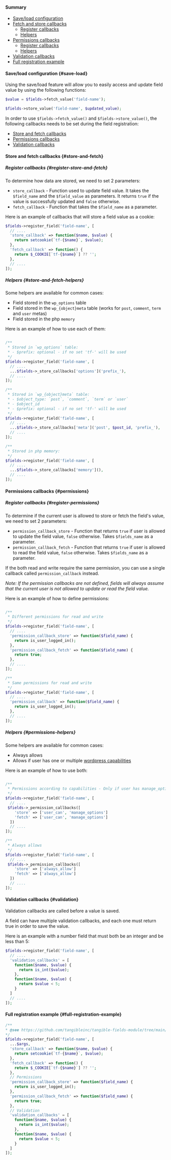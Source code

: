 #### Summary

- [Save/load configuration](#save-load)
- [Fetch and store callbacks](#store-and-fetch)
  - [Register callbacks](#register-store-and-fetch)
  - [Helpers](#store-and-fetch-helpers)
- [Permissions callbacks](#permissions)
  - [Register callbacks](#register-permissions)
  - [Helpers](#permissions-helpers)
- [Validation callbacks](#validation)
- [Full registration example](#full-registration-example)

#### Save/load configuration {#save-load}

Using the save/load feature will allow you to easily access and update field value by using the following functions:
```php
$value = $fields->fetch_value('field-name');
```
```php
$fields->store_value('field-name', $updated_value);
```

In order to use `$fields->fetch_value()` and `$fields->store_value()`, the following callbacks needs to be set during the field registration:
- [Store and fetch callbacks](#store-and-fetch)
- [Permissions callbacks](#permissions)
- [Validation callbacks](#validation)

#### Store and fetch callbacks {#store-and-fetch}

##### Register callbacks {#register-store-and-fetch}

To determine how data are stored, we need to set 2 parameters:
- `store_callback` - Function used to update field value. It takes the `$field_name` and the `$field_value` as parameters. It returns `true` if the value is successfully updated and `false` otherwise.
- `fetch_callback` - Function that takes the `$field_name` as a parameter.

Here is an example of callbacks that will store a field value as a cookie:
```php
$fields->register_field('field-name', [
  // ....
  'store_callback' => function($name, $value) {
    return setcookie(`tf-{$name}`, $value);
  },
  'fetch_callback' => function() {
    return $_COOKIE[`tf-{$name}`] ?? '';
  },
  // ....
]);
```

##### Helpers {#store-and-fetch-helpers}

Some helpers are available for common cases:
- Field stored in the `wp_options` table 
- Field stored in the `wp_{object}meta` table (works for `post`, `comment`, `term` and `user` metas) 
- Field stored in the php `memory` 

Here is an example of how to use each of them:
```php

/**
 * Stored in `wp_options` table:
 * - $prefix: optional - if no set 'tf-' will be used
 */
$fields->register_field('field-name', [
  // ....
  ...$fields->_store_callbacks['options']('prefix_'),
  // ....
]);

/**
 * Stored in `wp_{object}meta` table:
 * - $object_type: `post`, `comment`, `term` or `user`
 * - $object_id
 * - $prefix: optional - if no set 'tf-' will be used
 */ 
$fields->register_field('field-name', [
  // ....
  ...$fields->_store_callbacks['meta']('post', $post_id, 'prefix_'),
  // ....
]);

/**
 * Stored in php memory:
 */ 
$fields->register_field('field-name', [
  // ....
  ...$fields->_store_callbacks['memory'](),
  // ....
]);
```

#### Permissions callbacks {#permissions}

##### Register callbacks {#register-permissions}

To determine if the current user is allowed to store or fetch the field's value, we need to set 2 parameters:
- `permission_callback_store` - Function that returns `true` if user is allowed to update the field value, `false` otherwise. Takes `$fields_name` as a parameter.
- `permission_callback_fetch` - Function that returns `true` if user is allowed to read the field value, `false` otherwise. Takes `$fields_name` as a parameter.

If the both read and write require the same permission, you can use a single callback called `permission_callback` instead. 

_Note: If the permission callbacks are not defined, fields will always assume that the current user is not allowed to update or read the field value._

Here is an example of how to define permissions:
```php

/**
 * Different permissions for read and write
 */ 
$fields->register_field('field-name', [
  // ....
  'permission_callback_store' => function($field_name) {
    return is_user_logged_in();
  },
  'permission_callback_fetch' => function($field_name) {
    return true;
  },
  // ....
]);

/**
 * Same permissions for read and write
 */ 
$fields->register_field('field-name', [
  // ....
  'permission_callback' => function($field_name) {
    return is_user_logged_in();
  },
  // ....
]);
```

##### Helpers {#permissions-helpers}

Some helpers are available for common cases:

- Always allows
- Allows if user has one or multiple [wordpress capabilities](https://wordpress.org/documentation/article/roles-and-capabilities/#capabilities)

Here is an example of how to use both:
```php

/**
 * Permissions according to capabilities - Only if user has manage_options capability 
 */ 
$fields->register_field('field-name', [
  // ....
 $fields->_permission_callbacks([
    'store' => ['user_can', 'manage_options']  
    'fetch' => ['user_can', 'manage_options']
  ])
  // ....
]);

/**
 * Always allows
 */ 
$fields->register_field('field-name', [
  // ....
 $fields->_permission_callbacks([
    'store' => ['always_allow']  
    'fetch' => ['always_allow']
  ])
  // ....
]);
```

#### Validation callbacks {#validation}

Validation callbacks are called before a value is saved.

A field can have multiple validation callbacks, and each one must return true in order to save the value.

Here is an example with a number field that must both be an integer and be less than 5:
```php
$fields->register_field('field-name', [
  // ....
  'validation_callbacks' = [
    function($name, $value) {
      return is_int($value);
    },
    function($name, $value) {
      return $value < 5;
    }
  ]
  // ....
]);
```

#### Full registration example {#full-registration-example}

```php
/**
* @see https://github.com/tangibleinc/tangible-fields-module/tree/main/store.php
*/
$fields->register_field('field-name', [
  ...$args,
  'store_callback' => function($name, $value) {
    return setcookie(`tf-{$name}`, $value);
  },
  'fetch_callback' => function() {
    return $_COOKIE[`tf-{$name}`] ?? '';
  },
  // Permissions
  'permission_callback_store' => function($field_name) {
    return is_user_logged_in();
  },
  'permission_callback_fetch' => function($field_name) {
    return true;
  },
  // Validation
  'validation_callbacks' = [
    function($name, $value) {
      return is_int($value);
    },
    function($name, $value) {
      return $value < 5;
    }
  ]
]);
```


